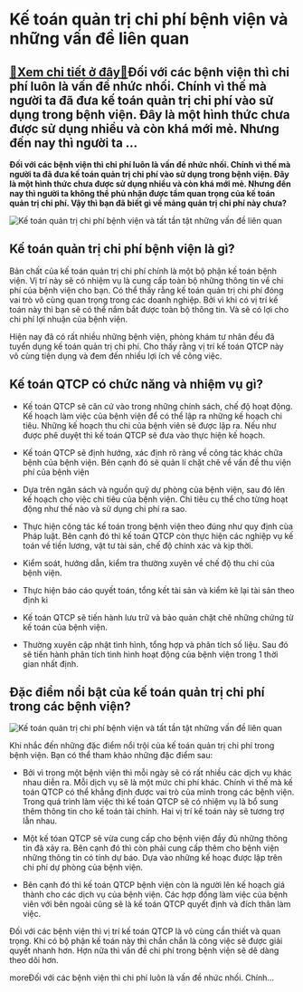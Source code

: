 Kế toán quản trị chi phí bệnh viện và những vấn đề liên quan
============================================================

[:gift:Xem chi tiết ở đây:gift:](https://hddtvn.com/ke-toan-quan-tri-chi-phi-benh-vien-va-nhung-van-de-lien-quan/)Đối với các bệnh viện thì chi phí luôn là vấn đề nhức nhối. Chính vì thế mà người ta đã đưa kế toán quản trị chi phí vào sử dụng trong bệnh viện. Đây là một hình thức chưa được sử dụng nhiều và còn khá mới mẻ. Nhưng đến nay thì người ta …
----------------------------------------------------------------------------------------------------------------------------------------------------------------------------------------------------------------------------------------------

**Đối với các bệnh viện thì chi phí luôn là vấn đề nhức nhối. Chính vì thế mà người ta đã đưa kế toán quản trị chi phí vào sử dụng trong bệnh viện. Đây là một hình thức chưa được sử dụng nhiều và còn khá mới mẻ. Nhưng đến nay thì người ta không thể phủ nhận được tầm quan trọng của kế toán quản trị chi phí. Vậy thì bạn đã biết gì về mảng quản trị chi phí này chưa?**


![Kế toán quản trị chi phí bệnh viện và tất tần tật những vấn đề liên quan](https://hddtvn.com/wp-content/uploads/2021/01/Sell-your-photos-online.jpg)


Kế toán quản trị chi phí bệnh viện là gì?
-----------------------------------------


Bản chất của kế toán quản trị chi phí chính là một bộ phận kế toán bệnh viện. Vị trí này sẽ có nhiệm vụ là cung cấp toàn bộ những thông tin về chi phí của bệnh viện cho bạn. Có thể thấy rằng kế toán quản trị chi phí đóng vai trò vô cùng quan trọng trong các doanh nghiệp. Bởi vì khi có vị trí kế toán này thì bạn sẽ có thể nắm bắt được toàn bộ thông tin. Và sẽ có lợi cho chi phí lợi nhuận của bệnh viện.


Hiện nay đã có rất nhiều những bệnh viện, phòng khám tư nhân đều đã tuyển dụng kế toán quản trị chi phí. Cho thấy rằng vị trí kế toán QTCP này vô cùng tiện dụng và đem đến nhiều lợi ích về công việc.


Kế toán QTCP có chức năng và nhiệm vụ gì?
-----------------------------------------




* Kế toán QTCP sẽ căn cứ vào trong những chính sách, chế độ hoạt động. Kế hoạch làm việc của bệnh viện để có thể lập ra những kế hoạch chi tiêu. Những kế hoạch thu chi của bệnh viên sẽ được lập ra. Nếu như được phê duyệt thì kế toán QTCP sẽ đưa vào thực hiện kế hoạch.

* Kế toán QTCP sẽ định hướng, xác định rõ ràng về công tác khác chữa bệnh của bệnh viện. Bên cạnh đó sẽ quản lí chặt chẽ về vấn đề thu viện phí của bệnh viện

* Dựa trên ngân sách và nguồn quỹ dự phòng của bệnh viện, sau đó lên kế hoạch cho việc chi tiêu của bệnh viện. Chi tiêu cụ thể cho từng hoạt động như thế nào và sử dụng chi phí ra sao.

* Thực hiện công tác kế toán trong bệnh viện theo đúng như quy định cùa Pháp luật. Bên cạnh đó thì kế toán QTCP còn thực hiện các nghiệp vụ kế toán về tiền lương, vật tư tài sản, chế độ chính xác và kịp thời.

* Kiểm soát, hướng dẫn, kiểm tra thường xuyên về chế độ thu chi của bệnh viện.

* Thực hiện báo cáo quyết toán, tổng kết tài sản và kiểm kê lại tài sản theo định kì

* Kế toán QTCP sẽ tiến hành lưu trữ và bảo quản chặt chẽ những chứng từ kế toán của bệnh viện.

* Thường xuyên cập nhật tình hình, tổng hợp và phân tích số liệu. Sau đó sẽ tiến hành phân tích tình hình hoạt động của bệnh viện trong 1 thời gian nhất định.



Đặc điểm nổi bật của kế toán quản trị chi phí trong các bệnh viện?
------------------------------------------------------------------


![Kế toán quản trị chi phí bệnh viện và tất tần tật những vấn đề liên quan](https://hddtvn.com/wp-content/uploads/2021/01/1_kyyht1kxpvrboodeuh9gvw.jpeg)


Khi nhắc đến những đặc điểm nổi trội của kế toán quản trị chi phí trong bệnh viện. Bạn có thể tham khảo những đặc điểm sau:




* Bởi vì trong một bệnh viện thì mỗi ngày sẽ có rất nhiều các dịch vụ khác nhau diễn ra. Mỗi dịch vụ sẽ là một mức chi phí khác. Chính vì thế mà kế toán QTCP có thể khẳng định được vai trò của mình trong các bệnh viện. Trong quá trình làm việc thì kế toán QTCP sẽ có nhiệm vụ là bổ sung thêm thông tin cho kế toán tài chính. Hai vị trí kế toán này sẽ tương trợ lẫn nhau.

* Một kế tóan QTCP sẽ vừa cung cấp cho bệnh viện đầy đủ những thông tin đã xảy ra. Bên cạnh đó thì còn phải cung cấp thêm cho bệnh viện những thông tin có tính dự báo. Dựa vào những kế hoạc được lập trên chi phí dự phòng của bệnh viện.

* Bên cạnh đó thì kế toán QTCP bệnh viện còn là người lên kế hoạch giá thành cho các dịch vụ của bệnh viện. Các hợp đồng làm việc của bệnh viên với bên ngoài cũng sẽ là kế toán QTCP quyết định và đích thân làm việc.



Đối với các bệnh viện thì vị trí kế toán QTCP là vô cùng cần thiết và quan trọng. Khi có bộ phận kế toán này thì chắn chắn là công việc sẽ được giải quyết nhanh hơn. Hợn nữa thì vấn đề chi phí trong bệnh viện sẽ dê dàng theo dõi hơn.


moreĐối với các bệnh viện thì chi phí luôn là vấn đề nhức nhối. Chính…

